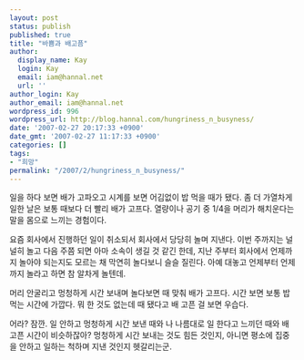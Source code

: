 ```yaml
---
layout: post
status: publish
published: true
title: "바쁨과 배고픔"
author:
  display_name: Kay
  login: Kay
  email: iam@hannal.net
  url: ''
author_login: Kay
author_email: iam@hannal.net
wordpress_id: 996
wordpress_url: http://blog.hannal.com/hungriness_n_busyness/
date: '2007-02-27 20:17:33 +0900'
date_gmt: '2007-02-27 11:17:33 +0900'
categories: []
tags:
- "희망"
permalink: "/2007/2/hungriness_n_busyness/"
---
```

<p>일을 하다 보면 배가 고파오고 시계를 보면 어김없이 밥 먹을 때가 됐다. 좀 더 가열차게 일한 날은 보통 때보다 더 빨리 배가 고프다. 열량이나 공기 중 1/4을 머리가 해치운다는 말을 몸으로 느끼는 경험이다.</p>
<p>요즘 회사에서 진행하던 일이 취소되서 회사에서 당당히 놀며 지낸다. 이번 주까지는 널널히 놀고 다음 주쯤 되면 아마 소속이 생길 것 같긴 한데, 지난 주부터 회사에서 언제까지 놀아야 되는지도 모르는 채 막연히 놀다보니 슬슬 질린다. 아예 대놓고 언제부터 언제까지 놀라고 하면 참 알차게 놀텐데.</p>
<p>머리 안굴리고 멍청하게 시간 보내며 놀다보면 때 맞춰 배가 고프다. 시간 보면 보통 밥 먹는 시간에 가깝다. 뭐 한 것도 없는데 때 됐다고 배 고픈 걸 보면 우습다.</p>
<p>어라? 잠깐. 일 안하고 멍청하게 시간 보낸 때와 나 나름대로 일 한다고 느끼던 때와 배고픈 시간이 비슷하잖아? 멍청하게 시간 보내는 것도 힘든 것인지, 아니면 평소에 집중을 안하고 일하는 척하며 지낸 것인지 헷갈리는군.</p>
